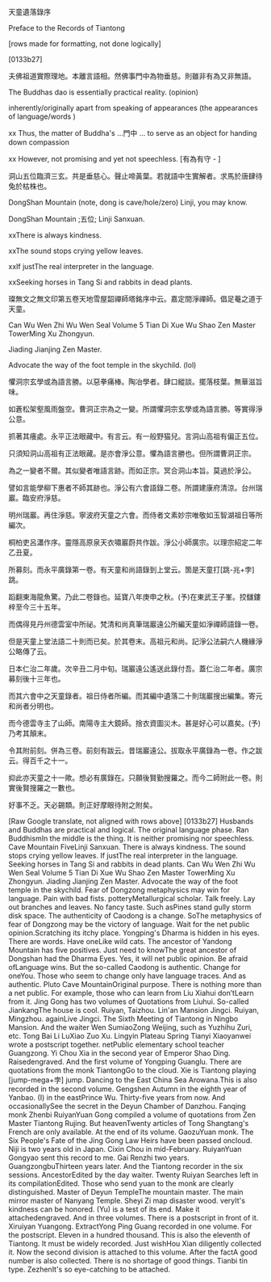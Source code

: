 天童遺落錄序

Preface to the Records of Tiantong

[rows made for formatting, not done logically]

[0133b27] 

夫佛祖道實際理地。本離言語相。然佛事門中為物垂慈。則雖非有為又非無語。

The Buddhas dao is essentially practical reality. (opinion)
  
inherently/originally apart from speaking of appearances (the appearances of language/words )

xx Thus, the matter of Buddha's ...門中 ... to serve as an object for handing down compassion 
  
xx However, not promising and yet not speechless. [有為有守 - ]


洞山五位臨濟三玄。共是垂慈心。聲止啼黃葉。若就語中生實解者。求馬於唐肆待兔於枯株也。

DongShan Mountain (note, dong is cave/hole/zero)
Linji, you may know.

DongShan Mountain ;五位; Linji Sanxuan. 
  
xxThere is always kindness. 
  
xxThe sound stops crying yellow leaves.

xxIf justThe real interpreter in the language. 

xxSeeking horses in Tang Si and rabbits in dead plants.



璨無文之無文印第五卷天地雪屋韶禪師塔銘序中云。嘉定間淨禪師。倡足菴之道于天童。

Can Wu Wen Zhi Wu Wen Seal Volume 5 Tian Di Xue Wu Shao Zen Master TowerMing Xu Zhongyun. 

Jiading Jianjing Zen Master. 

Advocate the way of the foot temple in the skychild. (lol)

懼洞宗玄學或為語言勝。以惡拳痛棒。陶冶學者。肆口縱談。擺落枝葉。無華滋旨味。


如蒼松架壑風雨盤空。曹洞正宗為之一變。所謂懼洞宗玄學或為語言勝。等實得淨公意。


抓著其癢處。永平正法眼藏中。有言云。有一般野猫兒。言洞山高祖有偏正五位。


只須知洞山高祖有正法眼藏。是亦會淨公意。懼為語言勝也。但所謂曹洞正宗。


為之一變者不爾。其似變者唯語言跡。而如正宗。冥合洞山本旨。莫過於淨公。


譬如言能學柳下惠者不師其跡也。淨公有六會語錄二卷。所謂建康府清涼。台州瑞巖。臨安府淨慈。


明州瑞巖。再住淨慈。寧波府天童之六會。而侍者文素妙宗唯敬如玉智湖祖日等所編次。


桐柏吏呂瀟作序。靈隱高原泉天衣嘯巖蔚共作跋。淨公小師廣宗。以理宗紹定二年乙丑夏。


所募刻。而永平廣錄第一卷。有天童和尚語錄到上堂云。箇是天童打[跳-兆+孛]跳。


蹈翻東海龍魚驚。乃此二卷錄也。延寶八年庚申之秋。(予)在東武王子峯。挍讎鏤梓至今三十五年。


而偶得見丹州德雲室中所祕。梵清和尚真筆瑞巖遠公所編天童如淨禪師語錄一卷。


但是天童上堂法語二十則而已矣。於其卷末。高祖元和尚。記淨公法嗣六人機緣淨公略傳了云。


日本仁治二年歲。次辛丑二月中旬。瑞巖遠公遙送此錄付吾。蓋仁治二年者。廣宗募刻後十三年也。


而其六會中之天童錄者。祖日侍者所編。而其編中遺落二十則瑞巖搜出編集。寄元和尚者分明也。


而今德雲寺主了山師。南陽寺主大鏡師。捨衣資圖災木。甚是好心可以嘉矣。(予)乃考其顛末。


令其附前刻。併為三卷。前刻有跋云。昔瑞巖遠公。拔取永平廣錄為一卷。作之跋云。得百千之十一。


抑此亦天童之十一歟。想必有廣錄在。只願後賢勤搜羅之。而今二師附此一卷。則實後賢搜羅之一數也。


好事不乏。天必錫類。則正好摩眼待附之附矣。




[Raw Google translate, not aligned with rows above]
[0133b27] 
 Husbands and Buddhas are practical and logical. The original language phase. Ran BuddhismIn the middle is the thing. It is neither promising nor speechless. 
Cave Mountain FiveLinji Sanxuan. There is always kindness. The sound stops crying yellow leaves.
If justThe real interpreter in the language. Seeking horses in Tang Si and rabbits in dead plants.
Can Wu Wen Zhi Wu Wen Seal Volume 5 Tian Di Xue Wu Shao Zen Master TowerMing Xu Zhongyun. 
Jiading Jianjing Zen Master. Advocate the way of the foot temple in the skychild.
Fear of Dongzong metaphysics may win for language. Pain with bad fists. potteryMetallurgical scholar. 
Talk freely. Lay out branches and leaves. No fancy taste. Such asPines stand gully storm disk space. 
The authenticity of Caodong is a change. SoThe metaphysics of fear of Dongzong may be the victory of language. 
Wait for the net public opinion.Scratching its itchy place. Yongping's Dharma is hidden in his eyes. There are words. 
Have oneLike wild cats. The ancestor of Yandong Mountain has five positives. 
Just need to knowThe great ancestor of Dongshan had the Dharma Eyes. Yes, it will net public opinion. 
Be afraid ofLanguage wins. But the so-called Caodong is authentic. Change for oneYou. 
Those who seem to change only have language traces. And as authentic. Pluto Cave MountainOriginal purpose. 
There is nothing more than a net public. For example, those who can learn from Liu Xiahui don’tLearn from it.
Jing Gong has two volumes of Quotations from Liuhui. So-called JiankangThe house is cool. Ruiyan, Taizhou.
Lin'an Mansion Jingci. Ruiyan, Mingzhou. againLive Jingci. The Sixth Meeting of Tiantong in Ningbo Mansion.
And the waiter Wen SumiaoZong Weijing, such as Yuzhihu Zuri, etc. Tong Bai Li LuXiao Zuo Xu. 
Lingyin Plateau Spring Tianyi Xiaoyanwei wrote a postscript together. netPublic elementary school teacher Guangzong.
Yi Chou Xia in the second year of Emperor Shao Ding. Raisedengraved. And the first volume of Yongping Guanglu. 
There are quotations from the monk TiantongGo to the cloud. Xie is Tiantong playing [jump-mega+孛] jump. 
Dancing to the East China Sea Arowana.This is also recorded in the second volume. Gengshen Autumn in the eighth year of Yanbao. 
(I) in the eastPrince Wu. Thirty-five years from now. And occasionallySee the secret in the Deyun Chamber of Danzhou.
Fanqing monk Zhenbi RuiyanYuan Gong compiled a volume of quotations from Zen Master Tiantong Rujing.
But heavenTwenty articles of Tong Shangtang's French are only available. At the end of its volume.
GaozuYuan monk. The Six People's Fate of the Jing Gong Law Heirs have been passed oncloud. 
Niji is two years old in Japan. Cixin Chou in mid-February. RuiyanYuan Gongyao sent this record to me. 
Gai Renzhi two years. GuangzongbuThirteen years later. And the Tiantong recorder in the six sessions. 
AncestorEdited by the day waiter. Twenty Ruiyan Searches left in its compilationEdited. 
Those who send yuan to the monk are clearly distinguished. Master of Deyun TempleThe mountain master. 
The main mirror master of Nanyang Temple. Sheyi Zi map disaster wood. veryIt's kindness can be honored. 
(Yu) is a test of its end. Make it attachedengraved. And in three volumes. There is a postscript in front of it. 
Xiruiyan Yuangong. ExtractYong Ping Guang recorded in one volume. For the postscript. Eleven in a hundred thousand.
This is also the eleventh of Tiantong. It must be widely recorded. Just wishHou Xian diligently collected it. 
Now the second division is attached to this volume. After the factA good number is also collected. 
There is no shortage of good things. Tianbi tin type. ZezhenIt's so eye-catching to be attached.

